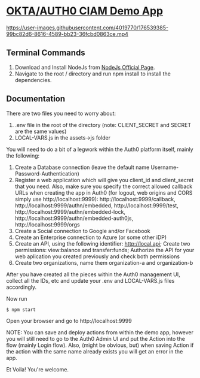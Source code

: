 # [OKTA/AUTH0 CIAM Demo App](https://okta.com)



https://user-images.githubusercontent.com/4019770/176539385-99bc82d6-8616-4589-bb23-36fcbd0863ce.mp4




## Terminal Commands

1. Download and Install NodeJs from [NodeJs Official Page](https://nodejs.org/en/download/).
2. Navigate to the root / directory and run npm install to install the dependencies.

## Documentation
There are two files you need to worry about:
1. .env file in the root of the directory (note: CLIENT_SECRET and SECRET are the same values)
2. LOCAL-VARS.js in the assets->js folder 

You will need to do a bit of a legwork within the Auth0 platform itself, mainly the following:
1. Create a Database connection (leave the default name Username-Password-Authentication)
2. Register a web application which will give you client_id and client_secret that you need. Also, make sure you specify the correct allowed callback URLs when creating the app in Auth0 (for logout, web origins and CORS simply use http://localhost:9999):
http://localhost:9999/callback, http://localhost:9999/authn/embedded, http://localhost:9999/test, http://localhost:9999/authn/embedded-lock, http://localhost:9999/authn/embedded-auth0js, http://localhost:9999/orgs
3. Create a Social connection to Google and/or Facebook
4. Create an Enterprise connection to Azure (or some other iDP)
5. Create an API, using the following identifier: http://local.api; Create two permissions: view:balance and transfer:funds; Authorize the API for your web aplication you created previously and check both permissions
6. Create two organizations, name them organization-a and organization-b

After you have created all the pieces within the Auth0 management UI, collect all the IDs, etc and update your .env and LOCAL-VARS.js files accordingly.

Now run
```bash
$ npm start
```
Open your browser and go to http://localhost:9999

NOTE: You can save and deploy actions from within the demo app, however you will still need to go to the Auth0 Admin UI and put the Action into the flow (mainly Login flow). Also, (might be obvious, but) when saving Action if the action with the same name already exists you will get an error in the app.

Et Voila! You're welcome.
